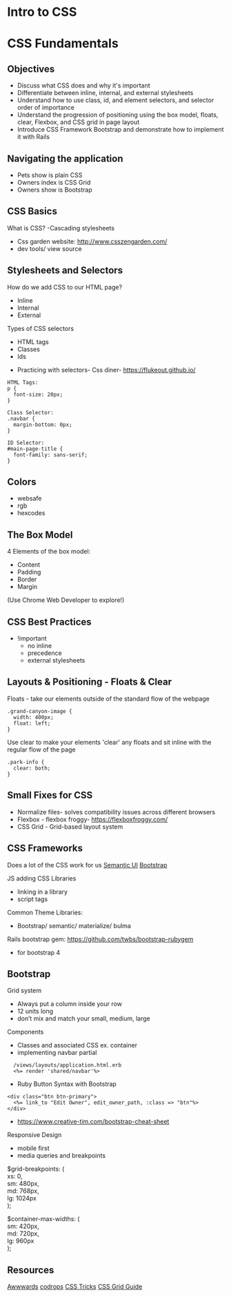 # Intro to CSS
# CSS Fundamentals

## Objectives

* Discuss what CSS does and why it's important
* Differentiate between inline, internal, and external stylesheets
* Understand how to use class, id, and element selectors, and selector order of importance
* Understand the progression of positioning using the box model, floats, clear, Flexbox, and CSS grid in page layout
* Introduce CSS Framework Bootstrap and demonstrate how to implement it with Rails

## Navigating the application
* Pets show is plain CSS
* Owners index is CSS Grid
* Owners show is Bootstrap

## CSS Basics

What is CSS? -Cascading stylesheets
* Css garden website: http://www.csszengarden.com/
* dev tools/ view source

## Stylesheets and Selectors

How do we add CSS to our HTML page?
* Inline
* Internal
* External

Types of CSS selectors
* HTML tags
* Classes
* Ids
- Practicing with selectors- Css diner- https://flukeout.github.io/
```
HTML Tags:
p {
  font-size: 20px;
}

Class Selector:
.navbar {
  margin-bottom: 0px;
}

ID Selector:
#main-page-title {
  font-family: sans-serif;
}

```
## Colors
* websafe
* rgb
* hexcodes

## The Box Model

4 Elements of the box model:
* Content
* Padding
* Border
* Margin

(Use Chrome Web Developer to explore!)

## CSS Best Practices
  - !important
	- no inline
	- precedence
	- external stylesheets


## Layouts & Positioning - Floats & Clear
Floats - take our elements outside of the standard flow of the webpage
```
.grand-canyon-image {
  width: 400px;
  float: left;
}
```
Use clear to make your elements 'clear' any floats and sit inline with the regular flow of the page
```
.park-info {
  clear: both;
}
```
## Small Fixes for CSS
* Normalize files- solves compatibility issues across different browsers
* Flexbox - flexbox froggy- https://flexboxfroggy.com/
* CSS Grid - Grid-based layout system

## CSS Frameworks

Does a lot of the CSS work for us
[Semantic UI](https://semantic-ui.com/)
[Bootstrap](https://getbootstrap.com/)

JS adding CSS Libraries
* linking in a library
* script tags

Common Theme Libraries:
* Bootstrap/ semantic/ materialize/ bulma

Rails bootstrap gem: https://github.com/twbs/bootstrap-rubygem
* for bootstrap 4

## Bootstrap
Grid system
* Always put a column inside your row
* 12 units long
* don’t mix and match your small, medium, large

Components
* Classes and associated CSS ex. container
* implementing navbar partial
```
  /views/layouts/application.html.erb
  <%= render 'shared/navbar'%>
```
* Ruby Button Syntax with Bootstrap
```
<div class="btn btn-primary">
  <%= link_to "Edit Owner", edit_owner_path, :class => "btn"%>
</div>
```
* https://www.creative-tim.com/bootstrap-cheat-sheet

Responsive Design
* mobile first
* media queries and breakpoints

$grid-breakpoints: ( <br>
  xs: 0,  <br>
  sm: 480px,  <br>
  md: 768px,  <br>
  lg: 1024px  <br>
);  <br>

$container-max-widths: (  <br>
  sm: 420px, <br>
  md: 720px, <br>
  lg: 960px <br>
); <br>

## Resources

[Awwwards](https://www.awwwards.com/)
[codrops](https://tympanus.net/codrops/css_reference/)
[CSS Tricks](https://css-tricks.com/)
[CSS Grid Guide](https://css-tricks.com/snippets/css/complete-guide-grid/)
